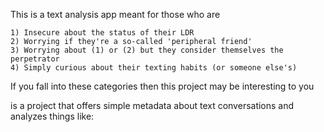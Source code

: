 This is a text analysis app meant for those who are

	1) Insecure about the status of their LDR
	2) Worrying if they're a so-called 'peripheral friend'
	3) Worrying about (1) or (2) but they consider themselves the perpetrator
	4) Simply curious about their texting habits (or someone else's)

If you fall into these categories then this project may be interesting to you

<NAME FORTHCOMING> is a project that offers simple metadata about text conversations and analyzes things like:

<ADD FEATURES>



